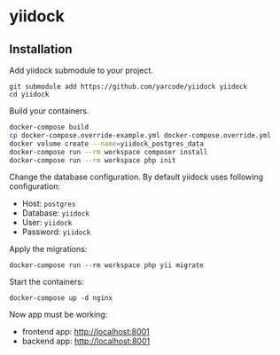 # yiidock #

## Installation ##

Add yiidock submodule to your project.
```
git submodule add https://github.com/yarcode/yiidock yiidock
cd yiidock
```
Build your containers.
```bash
docker-compose build
cp docker-compose.override-example.yml docker-compose.override.yml
docker volume create --name=yiidock_postgres_data
docker-compose run --rm workspace composer install
docker-compose run --rm workspace php init
```
Change the database configuration. 
By default yiidock uses following configuration:
* Host: `postgres`
* Database: `yiidock`
* User: `yiidock`
* Password: `yiidock`

Apply the migrations:
```
docker-compose run --rm workspace php yii migrate
```

Start the containers:
```
docker-compose up -d nginx
```

Now app must be working:

* frontend app: [http://localhost:8001](http://localhost:8001)
* backend app: [http://localhost:8001](http://localhost:8001)
